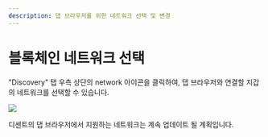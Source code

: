 ```yaml
---
description: 댑 브라우저를 위한 네트워크 선택 및 변경
---
```


# 블록체인 네트워크 선택

"Discovery" 탭 우측 상단의 network 아이콘을 클릭하여, 댑 브라우저와 연결할 지갑의 네트워크를 선택할 수 있습니다.

![](<../../.gitbook/assets/Switchnetwork (1).gif>)

디센트의 댑 브라우저에서 지원하는 네트워크는 계속 업데이트 될 계획입니다.
